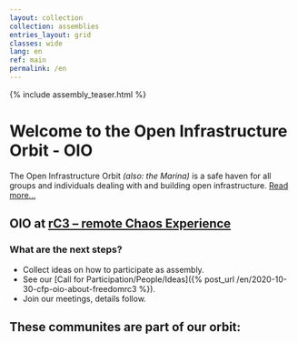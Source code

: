 ```yaml
---
layout: collection
collection: assemblies
entries_layout: grid
classes: wide
lang: en
ref: main
permalink: /en
---
```

{% include assembly_teaser.html %}


Welcome to the Open Infrastructure Orbit - OIO
=========================================

The Open Infrastructure Orbit *(also: the Marina)* is a safe haven for all groups and individuals dealing with and building open infrastructure. [Read more...](/en/about)

OIO at [rC3 – remote Chaos Experience](https://events.ccc.de/2020/09/04/rc3-remote-chaos-experience/)
---------

### What are the next steps?

* Collect ideas on how to participate as assembly.
* See our [Call for Participation/People/Ideas]({% post_url /en/2020-10-30-cfp-oio-about-freedomrc3 %}).
* Join our meetings, details follow.


These communites are part of our orbit:
--------
